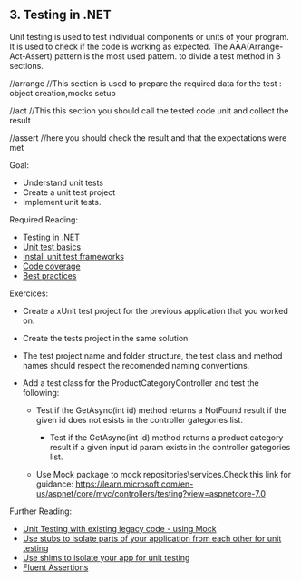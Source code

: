 ## 3. Testing in .NET

Unit testing is used to test individual components or units of your program.
It is used to check if the code is working as expected.
The AAA(Arrange-Act-Assert) pattern is the most used pattern. to divide a test method in 3 sections.
 
 //arrange
 //This section is used to prepare the required data for the test : object creation,mocks setup

 //act
 //This this section you should call the tested code unit and collect the result

 //assert
 //here you should check the result and that the expectations were met

Goal: 
  - Understand unit tests
  - Create a unit test project
  - Implement unit tests.

Required Reading: 
  - [Testing in .NET](https://learn.microsoft.com/en-us/dotnet/core/testing/)
  - [Unit test basics](https://learn.microsoft.com/en-us/visualstudio/test/unit-test-basics?view=vs-2022)
  - [Install unit test frameworks](https://learn.microsoft.com/en-us/visualstudio/test/install-third-party-unit-test-frameworks?view=vs-2022)
  - [Code coverage](https://learn.microsoft.com/en-us/visualstudio/test/using-code-coverage-to-determine-how-much-code-is-being-tested?view=vs-2022&tabs=csharp)
  - [Best practices](https://learn.microsoft.com/en-us/dotnet/core/testing/unit-testing-best-practices)

Exercices:
  - Create a xUnit test project for the previous application that you worked on.
  - Create the tests project in the same solution.
  - The test project name and folder structure, the test class and method names should respect the recomended naming conventions.
  
  - Add a test class for the ProductCategoryController and test the following:
    - Test if the GetAsync(int id) method returns a NotFound result if the given id does not esists in the controller gategories list.
	  - Test if the GetAsync(int id) method returns a product category result if a given input id param exists in the controller gategories list.
    
	- Use Mock package to mock repositories\services.Check this link for guidance: https://learn.microsoft.com/en-us/aspnet/core/mvc/controllers/testing?view=aspnetcore-7.0

Further Reading:
   - [Unit Testing with existing legacy code - using Mock](https://learn.microsoft.com/en-us/shows/visual-studio-toolbox/unit-testing-existing-code)
   - [Use stubs to isolate parts of your application from each other for unit testing](https://learn.microsoft.com/en-us/visualstudio/test/using-stubs-to-isolate-parts-of-your-application-from-each-other-for-unit-testing?view=vs-2022&tabs=csharp)
   - [Use shims to isolate your app for unit testing](https://learn.microsoft.com/en-us/visualstudio/test/using-shims-to-isolate-your-application-from-other-assemblies-for-unit-testing?view=vs-2022&tabs=csharp)
   - [Fluent  Assertions](https://www.youtube.com/watch?v=MJhQCMnRggs)

	

  
